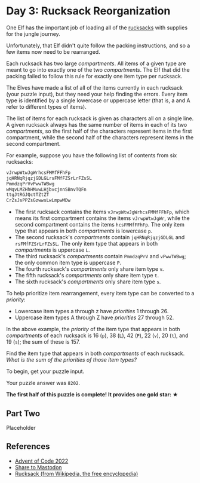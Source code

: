 # Day 3: Rucksack Reorganization

One Elf has the important job of loading all of
the [rucksacks][rucksack-wiki] with supplies for the jungle journey.

Unfortunately,
that Elf didn't quite follow the packing instructions,
and so a few items now need to be rearranged.

Each rucksack has two large *compartments*.
All items of a given type are meant to go into exactly
one of the two *compartments*.
The Elf that did the packing failed to follow this rule for exactly
one item type per rucksack.

The Elves have made a list of
all of the items currently in each rucksack (your puzzle input),
but they need your help finding the errors.
Every item type is identified by a
single lowercase or uppercase letter
(that is, a and A refer to different types of items).

The list of items for each rucksack is given as characters all on a single line.
A given rucksack always has the same number of items in each of its two *compartments*,
so the first half of the characters represent items in the first compartment,
while the second half of the characters represent items in the second compartment.

For example, suppose you have the following list of contents from six rucksacks:

```txt
vJrwpWtwJgWrhcsFMMfFFhFp
jqHRNqRjqzjGDLGLrsFMfFZSrLrFZsSL
PmmdzqPrVvPwwTWBwg
wMqvLMZHhHMvwLHjbvcjnnSBnvTQFn
ttgJtRGJQctTZtZT
CrZsJsPPZsGzwwsLwLmpwMDw
```

- The first rucksack contains the items `vJrwpWtwJgWrhcsFMMfFFhFp`,
which means its first compartment contains the items `vJrwpWtwJgWr`,
while the second compartment contains the items `hcsFMMfFFhFp`.
The only item type that appears in both *compartments* is lowercase `p`.
- The second rucksack's *compartments* contain `jqHRNqRjqzjGDLGL` and `rsFMfFZSrLrFZsSL`.
The only item type that appears in both *compartments* is uppercase `L`.
- The third rucksack's *compartments* contain `PmmdzqPrV` and `vPwwTWBwg`;
the only common item type is uppercase `P`.
- The fourth rucksack's *compartments* only share item type `v`.
- The fifth rucksack's *compartments* only share item type `t`.
- The sixth rucksack's *compartments* only share item type `s`.

To help prioritize item rearrangement, every item type can be converted to a *priority*:

- Lowercase item types a through z have *priorities* 1 through 26.
- Uppercase item types A through Z have *priorities* 27 through 52.

In the above example,
the *priority* of the item type that appears in
both *compartments* of each rucksack is
16 (`p`), 38 (`L`), 42 (`P`), 22 (`v`), 20 (`t`), and 19 (`s`);
the sum of these is 157.

Find the item type that appears in both *compartments* of each rucksack.
*What is the sum of the priorities of those item types?*

To begin, get your puzzle input.

Your puzzle answer was `8202`.

**The first half of this puzzle is complete! It provides one gold star: ★**

## Part Two

Placeholder

## References

- [Advent of Code 2022][advent-code-22]
- [Share to Mastodon][advent-share-mastodon]
- [Rucksack (from Wikipedia, the free encyclopedia)][rucksack-wiki]

<!-- Hidden Reference Links Below Here -->
[advent-code-22]: https://adventofcode.com/2022 "Advent of Code 2022"
[advent-share-mastodon]: https://fosstodon.org/share?text=I+just+completed+%22Rock+Paper+Scissors%22+%2D+Day+2+%2D+Advent+of+Code+2022+%23AdventOfCode+https%3A%2F%2Fadventofcode%2Ecom%2F2022%2Fday%2F2 "Share to Mastodon"
[rucksack-wiki]: https://en.wikipedia.org/wiki/Rucksack "Rucksack (from Wikipedia, the free encyclopedia)"